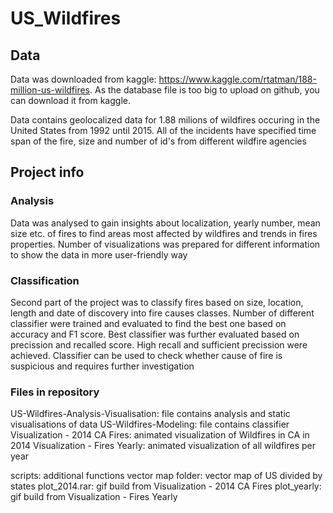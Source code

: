 # US_Wildfires

## Data
Data was downloaded from kaggle: https://www.kaggle.com/rtatman/188-million-us-wildfires. As the database file is too big to upload on github, you can download it from kaggle.

Data contains geolocalized data for 1.88 milions of wildfires occuring in the United States from 1992 until 2015. All of the incidents have specified time span of the fire, size and number of id's from different wildfire agencies

## Project info
### Analysis
Data was analysed to gain insights about localization, yearly number, mean size etc. of fires to find areas most affected by wildfires and trends in fires properties. Number of visualizations was prepared for different information to show the data in more user-friendly way

### Classification
Second part of the project was to classify fires based on size, location, length and date of discovery into fire causes classes. Number of different classifier were trained and evaluated to find the best one based on accuracy and F1 score. Best classifier was further evaluated based on precission and recalled score. High recall and sufficient precission were achieved. Classifier can be used to check whether cause of fire is suspicious and requires further investigation


### Files in repository
US-Wildfires-Analysis-Visualisation: file contains analysis and static visualisations of data
US-Wildfires-Modeling: file contains classifier
Visualization - 2014 CA Fires: animated visualization of Wildfires in CA in 2014
Visualization - Fires Yearly: animated visualization of all wildfires per year

scripts: additional functions
vector map folder: vector map of US divided by states
plot_2014.rar: gif build from Visualization - 2014 CA Fires
plot_yearly: gif build from Visualization - Fires Yearly
